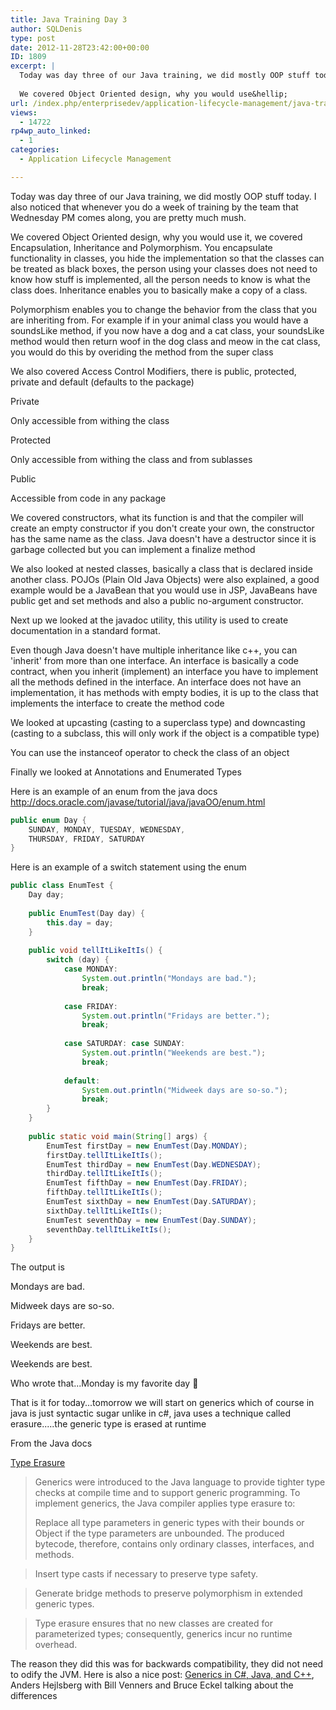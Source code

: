 ```yaml
---
title: Java Training Day 3
author: SQLDenis
type: post
date: 2012-11-28T23:42:00+00:00
ID: 1809
excerpt: |
  Today was day three of our Java training, we did mostly OOP stuff today. I also noticed that whenever you do a week of training by the team that Wednesday PM comes along, you are pretty much mush.
  
  We covered Object Oriented design, why you would use&hellip;
url: /index.php/enterprisedev/application-lifecycle-management/java-training-day-3/
views:
  - 14722
rp4wp_auto_linked:
  - 1
categories:
  - Application Lifecycle Management

---
```

Today was day three of our Java training, we did mostly OOP stuff today. I also noticed that whenever you do a week of training by the team that Wednesday PM comes along, you are pretty much mush.

We covered Object Oriented design, why you would use it, we covered Encapsulation, Inheritance and Polymorphism. You encapsulate functionality in classes, you hide the implementation so that the classes can be treated as black boxes, the person using your classes does not need to know how stuff is implemented, all the person needs to know is what the class does. Inheritance enables you to basically make a copy of a class.
  
Polymorphism enables you to change the behavior from the class that you are inheriting from. For example if in your animal class you would have a soundsLike method, if you now have a dog and a cat class, your soundsLike method would then return woof in the dog class and meow in the cat class, you would do this by overiding the method from the super class

We also covered Access Control Modifiers, there is public, protected, private and default (defaults to the package)

Private
  
Only accessible from withing the class

Protected
  
Only accessible from withing the class and from sublasses

Public
  
Accessible from code in any package

We covered constructors, what its function is and that the compiler will create an empty constructor if you don't create your own, the constructor has the same name as the class. Java doesn't have a destructor since it is garbage collected but you can implement a finalize method

We also looked at nested classes, basically a class that is declared inside another class. POJOs (Plain Old Java Objects) were also explained, a good example would be a JavaBean that you would use in JSP, JavaBeans have public get and set methods and also a public no-argument constructor.

Next up we looked at the javadoc utility, this utility is used to create documentation in a standard format.

Even though Java doesn't have multiple inheritance like c++, you can 'inherit' from more than one interface. An interface is basically a code contract, when you inherit (implement) an interface you have to implement all the methods defined in the interface. An interface does not have an implementation, it has methods with empty bodies, it is up to the class that implements the interface to create the method code

We looked at upcasting (casting to a superclass type) and downcasting (casting to a subclass, this will only work if the object is a compatible type)
  
You can use the instanceof operator to check the class of an object

Finally we looked at Annotations and Enumerated Types

Here is an example of an enum from the java docs http://docs.oracle.com/javase/tutorial/java/javaOO/enum.html

```java
public enum Day {
    SUNDAY, MONDAY, TUESDAY, WEDNESDAY,
    THURSDAY, FRIDAY, SATURDAY 
}
```

Here is an example of a switch statement using the enum

```java
public class EnumTest {
    Day day;
    
    public EnumTest(Day day) {
        this.day = day;
    }
    
    public void tellItLikeItIs() {
        switch (day) {
            case MONDAY:
                System.out.println("Mondays are bad.");
                break;
                    
            case FRIDAY:
                System.out.println("Fridays are better.");
                break;
                         
            case SATURDAY: case SUNDAY:
                System.out.println("Weekends are best.");
                break;
                        
            default:
                System.out.println("Midweek days are so-so.");
                break;
        }
    }
    
    public static void main(String[] args) {
        EnumTest firstDay = new EnumTest(Day.MONDAY);
        firstDay.tellItLikeItIs();
        EnumTest thirdDay = new EnumTest(Day.WEDNESDAY);
        thirdDay.tellItLikeItIs();
        EnumTest fifthDay = new EnumTest(Day.FRIDAY);
        fifthDay.tellItLikeItIs();
        EnumTest sixthDay = new EnumTest(Day.SATURDAY);
        sixthDay.tellItLikeItIs();
        EnumTest seventhDay = new EnumTest(Day.SUNDAY);
        seventhDay.tellItLikeItIs();
    }
}
```
The output is

Mondays are bad.
  
Midweek days are so-so.
  
Fridays are better.
  
Weekends are best.
  
Weekends are best.

Who wrote that...Monday is my favorite day 🙂

That is it for today...tomorrow we will start on generics which of course in java is just syntactic sugar unlike in c#, java uses a technique called erasure.....the generic type is erased at runtime

From the Java docs

[Type Erasure][1]

> Generics were introduced to the Java language to provide tighter type checks at compile time and to support generic programming. To implement generics, the Java compiler applies type erasure to:
> 
> Replace all type parameters in generic types with their bounds or Object if the type parameters are unbounded. The produced bytecode, therefore, contains only ordinary classes, interfaces, and methods.
  
> Insert type casts if necessary to preserve type safety.
  
> Generate bridge methods to preserve polymorphism in extended generic types.
  
> Type erasure ensures that no new classes are created for parameterized types; consequently, generics incur no runtime overhead. 

The reason they did this was for backwards compatibility, they did not need to odify the JVM. Here is also a nice post: [Generics in C#, Java, and C++][2], Anders Hejlsberg with Bill Venners and Bruce Eckel talking about the differences

 [1]: http://docs.oracle.com/javase/tutorial/java/generics/erasure.html
 [2]: http://www.artima.com/intv/generics2.html